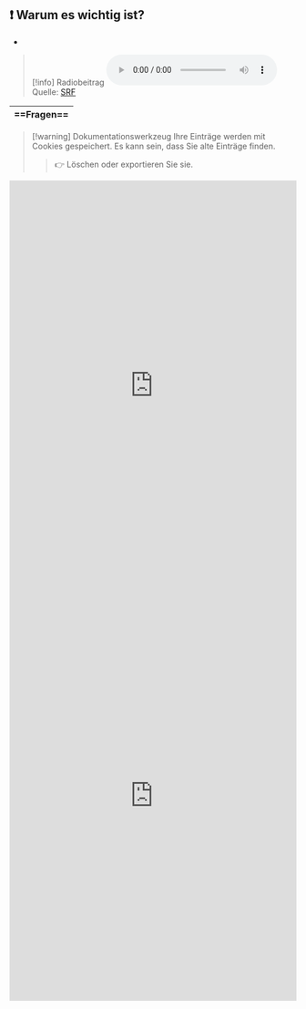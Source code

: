 ## ❗ Warum es wichtig ist?
- 


>[!info] Radiobeitrag
><audio controls><source src=""></audio>
>Quelle: [SRF](https://www.srf.ch/play/embed?urn=urn:srf:audio:7c587ffc-c728-4bf4-b541-f9d900e73c10)

| ==Fragen== |
| ---------- |

>[!warning] Dokumentationswerkzeug 
>Ihre Einträge werden mit Cookies gespeichert. Es kann sein, dass Sie alte Einträge finden. 
>>👉 Löschen oder exportieren Sie sie.
<iframe src="https://app.Lumi.education/api/v1/run/dw_E7K/embed" width="100%" height="720" frameborder="0" allowfullscreen="allowfullscreen" allow="geolocation *; microphone *; camera *; midi *; encrypted-media *"></iframe>



<iframe src="https://app.Lumi.education/api/v1/run/m8rsbE/embed" width="100%" height="720" frameborder="0" allowfullscreen="allowfullscreen" allow="geolocation *; microphone *; camera *; midi *; encrypted-media *"></iframe><script src="https://app.Lumi.education/api/v1/h5p/core/js/h5p-resizer.js" charset="UTF-8" />

---
[[10 Recht/Rückgaberecht/1. Kontext]]
[[10 Recht/Rückgaberecht/3. Weiterführende Aufträge]]